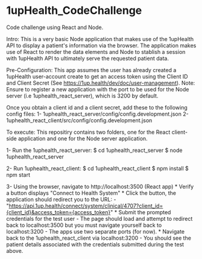 # 1upHealth_CodeChallenge
Code challenge using React and Node.

Intro:
This is a very basic Node application that makes use of the 1upHealth API to display 
a patient's information via the browser. The application makes use of React to render the 
data elements and Node to stablish a session with 1upHealth API to ultimately serve the requested patient data.


Pre-Configuration:
This app assumes the user has already created a 1upHealth user-account create to get an access token using
the Client ID and Client Secret (See https://1up.health/dev/doc/user-management). 
Note: Ensure to register a new application with the port to be used for the Node server (i.e 1uphealth_react_server), which is 3200 by default.

  Once you obtain a client id and a client secret, add these to the following config files:
    1- 1uphealth_react_server/config/config.development.json
    2- 1uphealth_react_client/src/config/config.development.json


To execute:
This repositiry contains two folders, one for the React client-side application and one for the Node server application.
   
   1- Run the 1uphealth_react_server:
    $ cd 1uphealth_react_server
    $ node 1uphealth_react_server   
    
   2- Run 1uphealth_react_client:
    $ cd 1uphealth_react_client
    $ npm install
    $ npm start
 
   3- Using the browser, navigate to http://localhost:3500 (React app)
      * Verify a button displays "Connect to Health System"
      * Click the button, the application should redirect you to the URL:
          - "https://api.1up.health/connect/system/clinical/4707?client_id={client_id}&access_token={access_token}"
      * Submit the prompted credentials for the test user
          - The page should load and attempt to redirect back to localhost:3500 but you must navigate yourself back to localhost:3200
          - The apps use two separate ports (for now).
      * Navigate back to the 1uphealth_react_client via localhost:3200
          - You should see the patient details associated with the credentials submitted during the test above.


       
   

